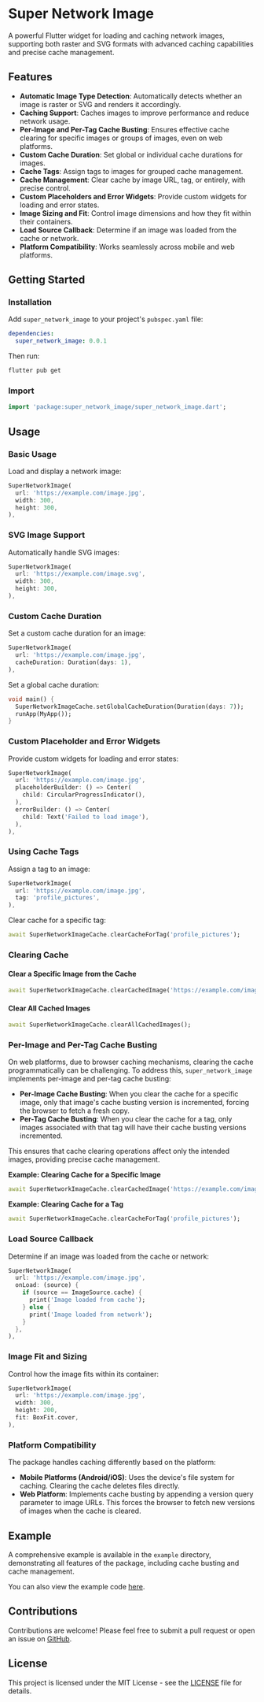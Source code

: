 # Super Network Image

A powerful Flutter widget for loading and caching network images, supporting both raster and SVG formats with advanced caching capabilities and precise cache management.

## Features

- **Automatic Image Type Detection**: Automatically detects whether an image is raster or SVG and renders it accordingly.
- **Caching Support**: Caches images to improve performance and reduce network usage.
- **Per-Image and Per-Tag Cache Busting**: Ensures effective cache clearing for specific images or groups of images, even on web platforms.
- **Custom Cache Duration**: Set global or individual cache durations for images.
- **Cache Tags**: Assign tags to images for grouped cache management.
- **Cache Management**: Clear cache by image URL, tag, or entirely, with precise control.
- **Custom Placeholders and Error Widgets**: Provide custom widgets for loading and error states.
- **Image Sizing and Fit**: Control image dimensions and how they fit within their containers.
- **Load Source Callback**: Determine if an image was loaded from the cache or network.
- **Platform Compatibility**: Works seamlessly across mobile and web platforms.

## Getting Started

### Installation

Add `super_network_image` to your project's `pubspec.yaml` file:

```yaml
dependencies:
  super_network_image: 0.0.1
```

Then run:

```bash
flutter pub get
```

### Import

```dart
import 'package:super_network_image/super_network_image.dart';
```

## Usage

### Basic Usage

Load and display a network image:

```dart
SuperNetworkImage(
  url: 'https://example.com/image.jpg',
  width: 300,
  height: 300,
),
```

### SVG Image Support

Automatically handle SVG images:

```dart
SuperNetworkImage(
  url: 'https://example.com/image.svg',
  width: 300,
  height: 300,
),
```

### Custom Cache Duration

Set a custom cache duration for an image:

```dart
SuperNetworkImage(
  url: 'https://example.com/image.jpg',
  cacheDuration: Duration(days: 1),
),
```

Set a global cache duration:

```dart
void main() {
  SuperNetworkImageCache.setGlobalCacheDuration(Duration(days: 7));
  runApp(MyApp());
}
```

### Custom Placeholder and Error Widgets

Provide custom widgets for loading and error states:

```dart
SuperNetworkImage(
  url: 'https://example.com/image.jpg',
  placeholderBuilder: () => Center(
    child: CircularProgressIndicator(),
  ),
  errorBuilder: () => Center(
    child: Text('Failed to load image'),
  ),
),
```

### Using Cache Tags

Assign a tag to an image:

```dart
SuperNetworkImage(
  url: 'https://example.com/image.jpg',
  tag: 'profile_pictures',
),
```

Clear cache for a specific tag:

```dart
await SuperNetworkImageCache.clearCacheForTag('profile_pictures');
```

### Clearing Cache

#### Clear a Specific Image from the Cache

```dart
await SuperNetworkImageCache.clearCachedImage('https://example.com/image.jpg');
```

#### Clear All Cached Images

```dart
await SuperNetworkImageCache.clearAllCachedImages();
```

### Per-Image and Per-Tag Cache Busting

On web platforms, due to browser caching mechanisms, clearing the cache programmatically can be challenging. To address this, `super_network_image` implements per-image and per-tag cache busting:

- **Per-Image Cache Busting**: When you clear the cache for a specific image, only that image's cache busting version is incremented, forcing the browser to fetch a fresh copy.
- **Per-Tag Cache Busting**: When you clear the cache for a tag, only images associated with that tag will have their cache busting versions incremented.

This ensures that cache clearing operations affect only the intended images, providing precise cache management.

**Example: Clearing Cache for a Specific Image**

```dart
await SuperNetworkImageCache.clearCachedImage('https://example.com/image.jpg');
```

**Example: Clearing Cache for a Tag**

```dart
await SuperNetworkImageCache.clearCacheForTag('profile_pictures');
```

### Load Source Callback

Determine if an image was loaded from the cache or network:

```dart
SuperNetworkImage(
  url: 'https://example.com/image.jpg',
  onLoad: (source) {
    if (source == ImageSource.cache) {
      print('Image loaded from cache');
    } else {
      print('Image loaded from network');
    }
  },
),
```

### Image Fit and Sizing

Control how the image fits within its container:

```dart
SuperNetworkImage(
  url: 'https://example.com/image.jpg',
  width: 300,
  height: 200,
  fit: BoxFit.cover,
),
```

### Platform Compatibility

The package handles caching differently based on the platform:

- **Mobile Platforms (Android/iOS)**: Uses the device's file system for caching. Clearing the cache deletes files directly.
- **Web Platform**: Implements cache busting by appending a version query parameter to image URLs. This forces the browser to fetch new versions of images when the cache is cleared.

## Example

A comprehensive example is available in the `example` directory, demonstrating all features of the package, including cache busting and cache management.

You can also view the example code [here](example/lib/main.dart).

## Contributions

Contributions are welcome! Please feel free to submit a pull request or open an issue on [GitHub](https://github.com/ayush221b/super_network_image).

## License

This project is licensed under the MIT License - see the [LICENSE](LICENSE) file for details.